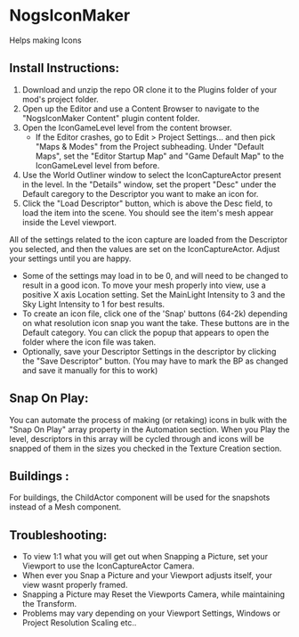 # NogsIconMaker
 Helps making Icons

## Install Instructions:

1. Download and unzip the repo OR clone it to the Plugins folder of your mod's project folder.
2. Open up the Editor and use a Content Browser to navigate to the "NogsIconMaker Content" plugin content folder.
3. Open the IconGameLevel level from the content browser.
	* If the Editor crashes, go to Edit > Project Settings... and then pick "Maps & Modes" from the Project subheading. Under "Default Maps", set the "Editor Startup Map" and "Game Default Map" to the IconGameLevel level from before.
4. Use the World Outliner window to select the IconCaptureActor present in the level. In the "Details" window, set the propert "Desc" under the Default caregory to the Descriptor you want to make an icon for. 
5. Click the "Load Descriptor" button, which is above the Desc field, to load the item into the scene. You should see the item's mesh appear inside the Level viewport.

All of the settings related to the icon capture are loaded from the Descriptor you selected, and then the values are set on the IconCaptureActor. Adjust your settings until you are happy.

* Some of the settings may load in to be 0, and will need to be changed to result in a good icon. To move your mesh properly into view, use a positive X axis Location setting. Set the MainLight Intensity to 3 and the Sky Light Intensity to 1 for best results.
* To create an icon file, click one of the 'Snap' buttons (64-2k) depending on what resolution icon snap you want the take. These buttons are in the Default category. You can click the popup that appears to open the folder where the icon file was taken.
* Optionally, save your Descriptor Settings in the descriptor by clicking the "Save Descriptor" button. (You may have to mark the BP as changed and save it manually for this to work)

## Snap On Play: 

You can automate the process of making (or retaking) icons in bulk with the "Snap On Play" array property in the Automation section. When you Play the level, descriptors in this array will be cycled through and icons will be snapped of them in the sizes you checked in the Texture Creation section.

## Buildings : 

For buildings, the ChildActor component will be used for the snapshots instead of a Mesh component.


## Troubleshooting: 

* To view 1:1 what you will get out when Snapping a Picture, set your Viewport to use the IconCaptureActor Camera.
* When ever you Snap a Picture and your Viewport adjusts itself, your view wasnt properly framed. 
* Snapping a Picture may Reset the Viewports Camera, while maintaining the Transform.
* Problems may vary depending on your Viewport Settings, Windows or Project Resolution Scaling etc..